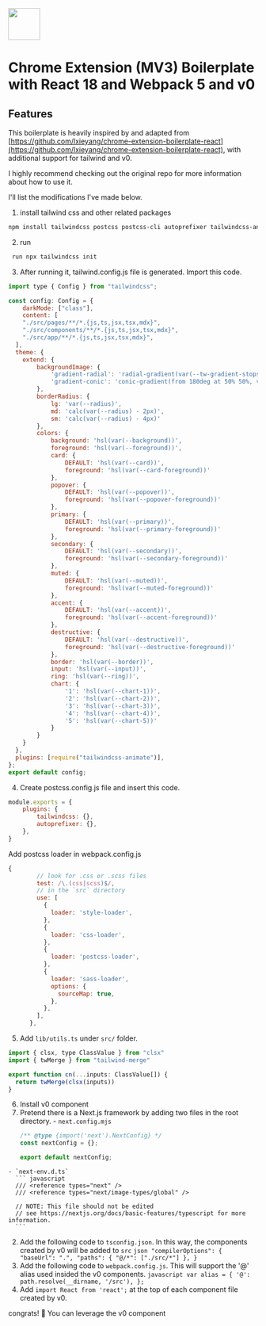 <img src="src/assets/img/icon-128.png" width="64"/>

# Chrome Extension (MV3) Boilerplate with React 18 and Webpack 5 and v0

## Features

This boilerplate is heavily inspired by and adapted from [https://github.com/lxieyang/chrome-extension-boilerplate-react](https://github.com/lxieyang/chrome-extension-boilerplate-react), with additional support for tailwind and v0.

I highly recommend checking out the original repo for more information about how to use it.

I'll list the modifications I've made below.
1. install tailwind css and other related packages
``` bash
npm install tailwindcss postcss postcss-cli autoprefixer tailwindcss-animate tailwind-merge class-variance-authority @radix-ui/react-slot postcss-loader --save-dev
```
2.  run 
``` bash
 run npx tailwindcss init
```
3. After running it, tailwind.config.js file is generated. Import this code.
``` javascript
import type { Config } from "tailwindcss";

const config: Config = {
    darkMode: ["class"],
    content: [
    "./src/pages/**/*.{js,ts,jsx,tsx,mdx}",
    "./src/components/**/*.{js,ts,jsx,tsx,mdx}",
    "./src/app/**/*.{js,ts,jsx,tsx,mdx}",
  ],
  theme: {
  	extend: {
  		backgroundImage: {
  			'gradient-radial': 'radial-gradient(var(--tw-gradient-stops))',
  			'gradient-conic': 'conic-gradient(from 180deg at 50% 50%, var(--tw-gradient-stops))'
  		},
  		borderRadius: {
  			lg: 'var(--radius)',
  			md: 'calc(var(--radius) - 2px)',
  			sm: 'calc(var(--radius) - 4px)'
  		},
  		colors: {
  			background: 'hsl(var(--background))',
  			foreground: 'hsl(var(--foreground))',
  			card: {
  				DEFAULT: 'hsl(var(--card))',
  				foreground: 'hsl(var(--card-foreground))'
  			},
  			popover: {
  				DEFAULT: 'hsl(var(--popover))',
  				foreground: 'hsl(var(--popover-foreground))'
  			},
  			primary: {
  				DEFAULT: 'hsl(var(--primary))',
  				foreground: 'hsl(var(--primary-foreground))'
  			},
  			secondary: {
  				DEFAULT: 'hsl(var(--secondary))',
  				foreground: 'hsl(var(--secondary-foreground))'
  			},
  			muted: {
  				DEFAULT: 'hsl(var(--muted))',
  				foreground: 'hsl(var(--muted-foreground))'
  			},
  			accent: {
  				DEFAULT: 'hsl(var(--accent))',
  				foreground: 'hsl(var(--accent-foreground))'
  			},
  			destructive: {
  				DEFAULT: 'hsl(var(--destructive))',
  				foreground: 'hsl(var(--destructive-foreground))'
  			},
  			border: 'hsl(var(--border))',
  			input: 'hsl(var(--input))',
  			ring: 'hsl(var(--ring))',
  			chart: {
  				'1': 'hsl(var(--chart-1))',
  				'2': 'hsl(var(--chart-2))',
  				'3': 'hsl(var(--chart-3))',
  				'4': 'hsl(var(--chart-4))',
  				'5': 'hsl(var(--chart-5))'
  			}
  		}
  	}
  },
  plugins: [require("tailwindcss-animate")],
};
export default config;
```
4. Create postcss.config.js file and insert this code.
``` javascript
module.exports = {
    plugins: {
        tailwindcss: {},
        autoprefixer: {},
    },
}
```
Add postcss loader in webpack.config.js
``` javascript
{
        // look for .css or .scss files
        test: /\.(css|scss)$/,
        // in the `src` directory
        use: [
          {
            loader: 'style-loader',
          },
          {
            loader: 'css-loader',
          },
          {
            loader: 'postcss-loader',
          },
          {
            loader: 'sass-loader',
            options: {
              sourceMap: true,
            },
          },
        ],
      },
```
5. Add `lib/utils.ts` under `src/` folder.
``` javascript
import { clsx, type ClassValue } from "clsx"
import { twMerge } from "tailwind-merge"

export function cn(...inputs: ClassValue[]) {
  return twMerge(clsx(inputs))
}
```

6. Install v0 component
  1. Pretend there is a Next.js framework by adding two files in the root directory.
    - `next.config.mjs`
      ``` javascript
      /** @type {import('next').NextConfig} */
      const nextConfig = {};

      export default nextConfig;
      ```
    - `next-env.d.ts`
      ``` javascript
      /// <reference types="next" />
      /// <reference types="next/image-types/global" />

      // NOTE: This file should not be edited
      // see https://nextjs.org/docs/basic-features/typescript for more information.
      ```
  2. Add the following code to `tsconfig.json`. In this way, the components created by v0 will be added to `src`
    ``` json
        "compilerOptions": {
          "baseUrl": ".",
          "paths": {
            "@/*": ["./src/*"]
          },
        }
    ```
  3. Add the following code to `webpack.config.js`. This will support the '@' alias used insided the v0 components.
    ``` javascript
      var alias = {
        '@': path.resolve(__dirname, '/src'),
      };
    ```
  4. Add `import React from 'react';` at the top of each component file created by v0.


congrats! 🎉 You can leverage the v0 component